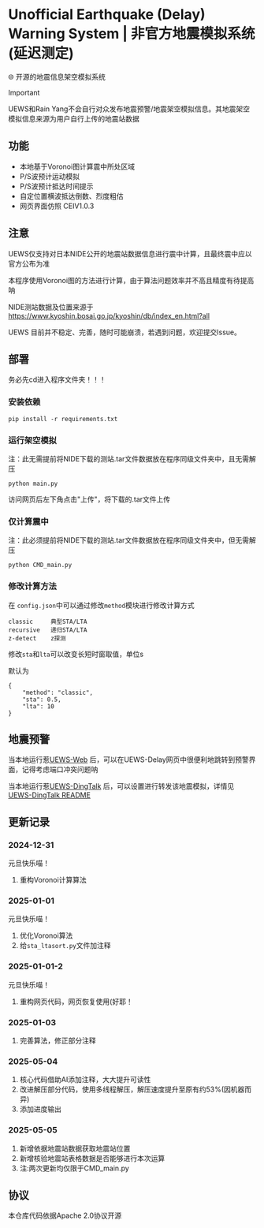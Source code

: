 # Unofficial Earthquake (Delay) Warning System | 非官方地震模拟系统(延迟测定)
🌐 开源的地震信息架空模拟系统

> [!IMPORTANT]
> UEWS和Rain Yang不会自行对众发布地震预警/地震架空模拟信息。其地震架空模拟信息来源为用户自行上传的地震站数据

## 功能
- 本地基于Voronoi图计算震中所处区域
- P/S波预计运动模拟
- P/S波预计抵达时间提示
- 自定位置横波抵达倒数、烈度粗估
- 网页界面仿照 CEIV1.0.3

## 注意

UEWS仅支持对日本NIDE公开的地震站数据信息进行震中计算，且最终震中应以官方公布为准

本程序使用Voronoi图的方法进行计算，由于算法问题效率并不高且精度有待提高呐

NIDE测站数据及位置来源于 https://www.kyoshin.bosai.go.jp/kyoshin/db/index_en.html?all

UEWS 目前并不稳定、完善，随时可能崩溃，若遇到问题，欢迎提交Issue。

## 部署
务必先cd进入程序文件夹！！！

### 安装依赖
```
pip install -r requirements.txt
```

### 运行架空模拟
注：此无需提前将NIDE下载的测站.tar文件数据放在程序同级文件夹中，且无需解压
```
python main.py
```
访问网页后左下角点击"上传"，将下载的.tar文件上传

### 仅计算震中
注：此必须提前将NIDE下载的测站.tar文件数据放在程序同级文件夹中，但无需解压
```
python CMD_main.py
```

### 修改计算方法
在 `config.json`中可以通过修改`method`模块进行修改计算方式
```
classic     典型STA/LTA
recursive   递归STA/LTA
z-detect    z探测
```
修改`sta`和`lta`可以改变长短时窗取值，单位s

默认为
```
{
    "method": "classic",
    "sta": 0.5,
    "lta": 10
}
```

## 地震预警
当本地运行惹[UEWS-Web](https://github.com/RainYangty/UEWS-Web) 后，可以在UEWS-Delay网页中很便利地跳转到预警界面，记得考虑端口冲突问题呐

当本地运行惹[UEWS-DingTalk](https://github.com/RainYangty/UEWS-DingTalk) 后，可以设置进行转发该地震模拟，详情见[UEWS-DingTalk README](https://github.com/RainYangty/UEWS-DingTalk/blob/main/README.md)

## 更新记录

### 2024-12-31
元旦快乐喵！
1. 重构Voronoi计算算法

### 2025-01-01
元旦快乐喵！
1. 优化Voronoi算法
2. 给`sta_ltasort.py`文件加注释

### 2025-01-01-2
元旦快乐喵！
1. 重构网页代码，网页恢复使用(好耶！

### 2025-01-03
1. 完善算法，修正部分注释

### 2025-05-04
1. 核心代码借助AI添加注释，大大提升可读性
2. 改进解压部分代码，使用多线程解压，解压速度提升至原有约53%(因机器而异)
3. 添加进度输出

### 2025-05-05
1. 新增依据地震站数据获取地震站位置
2. 新增核验地震站表格数据是否能够进行本次运算
3. 注:两次更新均仅限于CMD_main.py

## 协议
本仓库代码依据Apache 2.0协议开源
